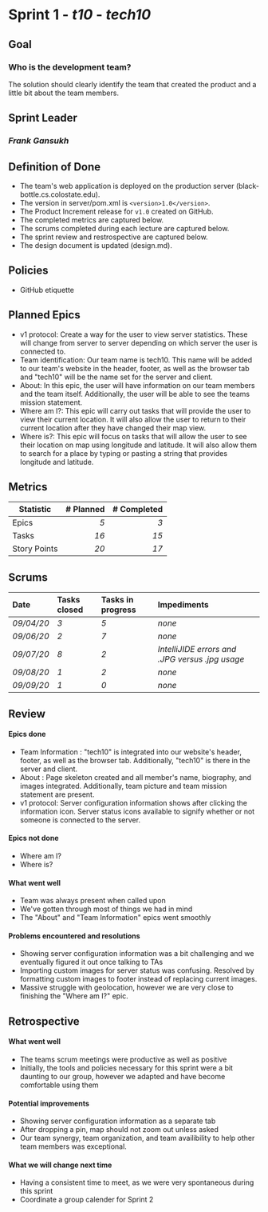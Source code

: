 # Sprint 1 - *t10* - *tech10*

## Goal
### Who is the development team?
The solution should clearly identify the team that created the product and a little bit about the team members.

## Sprint Leader
### *Frank Gansukh*

## Definition of Done

* The team's web application is deployed on the production server (black-bottle.cs.colostate.edu).
* The version in server/pom.xml is `<version>1.0</version>`.
* The Product Increment release for `v1.0` created on GitHub.
* The completed metrics are captured below.
* The scrums completed during each lecture are captured below.
* The sprint review and restrospective are captured below.
* The design document is updated (design.md).


## Policies

* GitHub etiquette


## Planned Epics

- v1 protocol: Create a way for the user to view server statistics. These will change from server to server depending on which server the user is connected to.
- Team identification: Our team name is tech10. This name will be added to our team's website in the header, footer, as well as the browser tab and "tech10" will be 
the name set for the server and client. 
- About: In this epic, the user will have information on our team members and the team itself. Additionally, the user will be able to see the teams mission statement.
- Where am I?: This epic will carry out tasks that will provide the user to view their current location. It will also allow the user to return to their current location after they have changed their map view.
- Where is?: This epic will focus on tasks that will allow the user to see their location on map using longitude and latitude. It will also allow them to search   for a place by typing or pasting a string that provides longitude and latitude.

## Metrics

| Statistic | # Planned | # Completed |
| --- | ---: | ---: |
| Epics | *5* | *3* |
| Tasks |  *16*   | *15* | 
| Story Points |  *20*  | *17* | 


## Scrums

| Date | Tasks closed  | Tasks in progress | Impediments |
| :--- | :--- | :--- | :--- |
| *09/04/20* | *3* | *5* | *none* | 
| *09/06/20* | *2* | *7*| *none* |
| *09/07/20* | *8* | *2* | *IntelliJIDE errors and .JPG versus .jpg usage* |
| *09/08/20* | *1* | *2* | *none* |
| *09/09/20* | *1* | *0* | *none* | 


## Review

#### Epics done  
 - Team Information : "tech10" is integrated into our website's header, footer, as well as the browser tab. Additionally, "tech10" is there in the server and client.
 - About : Page skeleton created and all member's name, biography, and images integrated. Additionally, team picture and team mission statement are present.
 - v1 protocol: Server configuration information shows after clicking the information icon. Server status icons available to signify whether or not someone is connected to the server. 

#### Epics not done 
 - Where am I?
 - Where is?

#### What went well
- Team was always present when called upon
- We've gotten through most of things we had in mind
- The "About" and "Team Information" epics went smoothly

#### Problems encountered and resolutions
- Showing server configuration information was a bit challenging and we eventually figured it out once talking to TAs
- Importing custom images for server status was confusing. Resolved by formatting custom images to footer instead of replacing current images.
- Massive struggle with geolocation, however we are very close to finishing the "Where am I?" epic.

## Retrospective

#### What went well
- The teams scrum meetings were productive as well as positive
- Initially, the tools and policies necessary for this sprint were a bit daunting to our group, however we adapted and have become comfortable using them

#### Potential improvements
- Showing server configuration information as a separate tab
- After dropping a pin, map should not zoom out unless asked
- Our team synergy, team organization, and team availibility to help other team members was exceptional.

#### What we will change next time
- Having a consistent time to meet, as we were very spontaneous during this sprint
- Coordinate a group calender for Sprint 2
